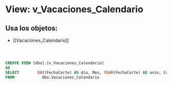 # View: v_Vacaciones_Calendario

## Usa los objetos:
- [[Vacaciones_Calendario]]

```sql



CREATE VIEW [dbo].[v_Vacaciones_Calendario]
AS
SELECT        DAY(FechaCorte) AS dia, Mes, YEAR(FechaCorte) AS anio, Corte, FechaCorte
FROM            dbo.Vacaciones_Calendario

```

